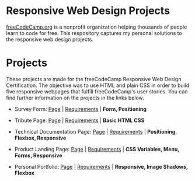 # Responsive Web Design Projects

[freeCodeCamp.org](https://www.freecodecamp.org) is a nonprofit organization helping thousands of people learn to code for free. This respository captures my personal solutions to the responsive web design projects.

# Projects

These projects are made for the freeCodeCamp Responsive Web Design Certification. The objective was to use HTML and plain CSS in order to build five responsive webpages that fulfill freeCodeCamp's user stories. You can find further information on the projects in the links below.

- Survey Form: [Page](https://codepen.io/ptonline40/full/WNYZvgm) | [Requirements](https://www.freecodecamp.org/learn/2022/responsive-web-design/build-a-survey-form-project/build-a-survey-form) | **Form, Positioning**

- Tribute Page: [Page](https://codepen.io/ptonline40/full/WNYZvpa) | [Requirements](https://www.freecodecamp.org/learn/2022/responsive-web-design/build-a-tribute-page-project/build-a-tribute-page) | **Basic HTML CSS**

- Technical Documentation Page: [Page](https://codepen.io/ptonline40/full/NWEaqYE) | [Requirements](https://www.freecodecamp.org/learn/2022/responsive-web-design/build-a-technical-documentation-page-project/build-a-technical-documentation-page) | **Positioning, Flexbox, Responsive**

- Product Landing Page: [Page](https://codepen.io/ptonline40/full/KKrXpeL) | [Requirements](https://www.freecodecamp.org/learn/2022/responsive-web-design/build-a-product-landing-page-project/build-a-product-landing-page) | **CSS Variables, Menu, Forms, Responsive**

- Personal Portfolio: [Page](http://pt20-demo.s3-website.us-east-2.amazonaws.com/) | [Requirements](https://www.freecodecamp.org/learn/2022/responsive-web-design/build-a-personal-portfolio-webpage-project/build-a-personal-portfolio-webpage) | **Responsive, Image Shadows, Flexbox**
